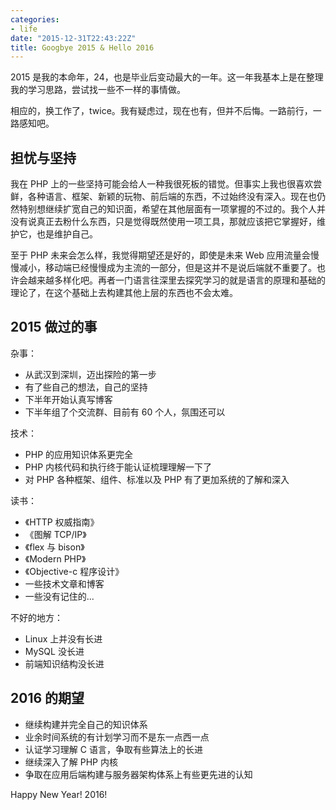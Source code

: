 ```yaml
---
categories:
- life
date: "2015-12-31T22:43:22Z"
title: Googbye 2015 & Hello 2016
---
```


2015 是我的本命年，24，也是毕业后变动最大的一年。这一年我基本上是在整理我的学习思路，尝试找一些不一样的事情做。

相应的，换工作了，twice。我有疑虑过，现在也有，但并不后悔。一路前行，一路感知吧。

## 担忧与坚持

我在 PHP 上的一些坚持可能会给人一种我很死板的错觉。但事实上我也很喜欢尝鲜，各种语言、框架、新颖的玩物、前后端的东西，不过始终没有深入。现在也仍然特别想继续扩宽自己的知识面，希望在其他层面有一项掌握的不过的。我个人并没有说真正去粉什么东西，只是觉得既然使用一项工具，那就应该把它掌握好，维护它，也是维护自己。

至于 PHP 未来会怎么样，我觉得期望还是好的，即使是未来 Web 应用流量会慢慢减小，移动端已经慢慢成为主流的一部分，但是这并不是说后端就不重要了。也许会越来越多样化吧。再者一门语言往深里去探究学习的就是语言的原理和基础的理论了，在这个基础上去构建其他上层的东西也不会太难。

## 2015 做过的事

杂事：

- 从武汉到深圳，迈出探险的第一步
- 有了些自己的想法，自己的坚持
- 下半年开始认真写博客
- 下半年组了个交流群、目前有 60 个人，氛围还可以

技术：

- PHP 的应用知识体系更完全
- PHP 内核代码和执行终于能认证梳理理解一下了
- 对 PHP 各种框架、组件、标准以及 PHP 有了更加系统的了解和深入

读书：

- 《HTTP 权威指南》
- 《图解 TCP/IP》
- 《flex 与 bison》
- 《Modern PHP》
- 《Objective-c 程序设计》
- 一些技术文章和博客
- 一些没有记住的...

不好的地方：

- Linux 上并没有长进
- MySQL 没长进
- 前端知识结构没长进

## 2016 的期望

- 继续构建并完全自己的知识体系
- 业余时间系统的有计划学习而不是东一点西一点
- 认证学习理解 C 语言，争取有些算法上的长进
- 继续深入了解 PHP 内核
- 争取在应用后端构建与服务器架构体系上有些更先进的认知

Happy New Year! 2016!
